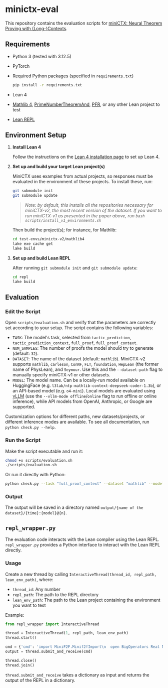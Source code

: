 # minictx-eval

This repository contains the evaluation scripts for [miniCTX: Neural Theorem Proving with (Long-)Contexts](https://cmu-l3.github.io/minictx/).

## Requirements

- Python 3 (tested with 3.12.5)
- PyTorch
- Required Python packages (specified in `requirements.txt`)

  ```bash
  pip install -r requirements.txt
  ```

- Lean 4
- [Mathlib 4](https://github.com/leanprover-community/mathlib4), [PrimeNumberTheoremAnd](https://github.com/AlexKontorovich/PrimeNumberTheoremAnd), [PFR](https://github.com/teorth/pfr), or any other Lean project to test
- [Lean REPL](https://github.com/leanprover-community/repl)

## Environment Setup

1. **Install Lean 4**

   Follow the instructions on the [Lean 4 installation page](https://leanprover.github.io/lean4/doc/quickstart.html) to set up Lean 4.

2. **Set up and build your target Lean project(s)**

   MiniCTX uses examples from actual projects, so responses must be evaluated in the environment of these projects. To install these, run:
   ```bash
   git submodule init
   git submodule update
   ```
   > *Note: by default, this installs all the repositories necessary for miniCTX-v2, the most recent version of the dataset. If you want to run miniCTX-v1 as presented in the paper above, run `bash scripts/install_v1_environments.sh`*

   Then build the project(s); for instance, for Mathlib:
   ```bash
   cd test-envs/minictx-v2/mathlib4
   lake exe cache get
   lake build
   ```

2. **Set up and build Lean REPL**

   After running `git submodule init` and `git submodule update`:
   
   ```bash
   cd repl
   lake build
   ```

## Evaluation

### Edit the Script

Open `scripts/evaluation.sh` and verify that the parameters are correctly set according to your setup. The script contains the following variables:

- `TASK`: The model's task, selected from `tactic_prediction`, `tactic_prediction_context`, `full_proof`, `full_proof_context`.
- `NUM_SAMPLES`: The number of proofs the model should try to generate (default: `32`).
- `DATASET`: The name of the dataset (default: `mathlib`). MiniCTX-v2 supports `mathlib`, `carleson`, `ConNF`, `FLT`, `foundation`, `HepLean` (the former name of PhysLean), and `Seymour`. Use this and the `--dataset-path` flag to manually specify miniCTX-v1 or other datasets.
- `MODEL`: The model name. Can be a locally-run model available on HuggingFace (e.g. `l3lab/ntp-mathlib-context-deepseek-coder-1.3b`), or an API-based model (e.g. `o4-mini`). Local models are evaluated using [vLLM](https://github.com/vllm-project/vllm) (use the `--vllm-mode offline`/`online` flag to run offline or online inference), while API models from OpenAI, Anthropic, or Google are supported. 

Customization options for different paths, new datasets/projects, or different inference modes are available. To see all documentation, run `python check.py --help`. 

### Run the Script

Make the script executable and run it:

```bash
chmod +x scripts/evaluation.sh
./scripts/evaluation.sh
```

Or run it directly with Python:

```bash
python check.py --task "full_proof_context" --dataset "mathlib" --model "o4-mini" --num-samples 32
```

### Output

The output will be saved in a directory named `output/{name of the dataset}/{time}:{model}@{n}`.

## `repl_wrapper.py`

The evaluation code interacts with the Lean compiler using the Lean REPL. `repl_wrapper.py` provides a Python interface to interact with the Lean REPL directly.

### Usage

Create a new thread by calling `InteractiveThread(thread_id, repl_path, lean_env_path)`, where:

- `thread_id`: Any number
- `repl_path`: The path to the REPL directory
- `lean_env_path`: The path to the Lean project containing the environment you want to test

Example:

```python
from repl_wrapper import InteractiveThread

thread = InteractiveThread(1, repl_path, lean_env_path)
thread.start()

cmd = {'cmd': 'import MiniF2F.Minif2fImport\n  open BigOperators Real Nat Topology'}
output = thread.submit_and_receive(cmd)

thread.close()
thread.join()
```

`thread.submit_and_receive` takes a dictionary as input and returns the output of the REPL in a dictionary.
